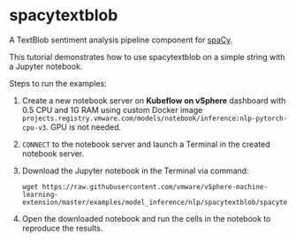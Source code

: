 # spacytextblob

A TextBlob sentiment analysis pipeline component for [spaCy](https://spacy.io/).

This tutorial demonstrates how to use spacytextblob on a simple string with a Jupyter notebook.

Steps to run the examples:

1. Create a new notebook server on **Kubeflow on vSphere** dashboard with 0.5 CPU and 1G RAM using custom Docker image `projects.registry.vmware.com/models/notebook/inference:nlp-pytorch-cpu-v3`. GPU is not needed. 

2. `CONNECT` to the notebook server and launch a Terminal in the created notebook server.

3. Download the Jupyter notebook in the Terminal via command: 

   ```shell
   wget https://raw.githubusercontent.com/vmware/vSphere-machine-learning-extension/master/examples/model_inference/nlp/spacytextblob/spacytextblob.ipynb
   ```

4. Open the downloaded notebook and run the cells in the notebook to reproduce the results.
